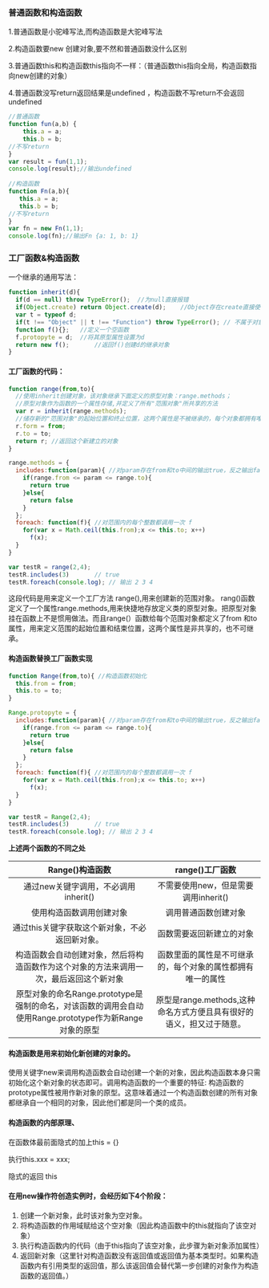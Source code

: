 ### 普通函数和构造函数

1.普通函数是小驼峰写法,而构造函数是大驼峰写法

2.构造函数要new 创建对象,要不然和普通函数没什么区别

3.普通函数this和构造函数this指向不一样：（普通函数this指向全局，构造函数指向new创建的对象）

4.普通函数没写return返回结果是undefined ，构造函数不写return不会返回undefined

```js
//普通函数
function fun(a,b) {
	this.a = a;
	this.b = b;
//不写return
}
var result = fun(1,1);
console.log(result);//输出undefined
  
//构造函数
function Fn(a,b){
   this.a = a;
   this.b = b;
//不写return
}
var fn = new Fn(1,1);
console.log(fn);//输出Fn {a: 1, b: 1}
```



### 工厂函数&构造函数

一个继承的通用写法：

```js
function inherit(d){
  if(d == null) throw TypeError();	//为null直接报错
  if(Object.create) return Object.create(d);	//Object存在create直接使用d
  var t = typeof d;	
  if(t !== "Object" || t !== "Function") throw TypeError(); // 不属于对象和函数直接抛出异常
  function f(){};	//定义一个空函数
  f.protopyte = d;	//将其原型属性设置为d
  return new f();		//返回f()创建d的继承对象
}
```

#### 工厂函数的代码：

```js
function range(from,to){
  //使用inherit创建对象，该对象继承下面定义的原型对象：range.methods；
  //原型对象作为函数的一个属性存储,并定义了所有"范围对象"所共享的方法
  var r = inherit(range.methods);
  //储存新的"范围对象"的起始位置和终止位置，这两个属性是不被继承的，每个对象都拥有唯一的属性
  r.form = from;
  r.to = to;
  return r;	//返回这个新建立的对象
}

range.methods = {
  includes:function(param){ //对param存在from和to中间的输出true，反之输出false
    if(range.from <= param <= range.to){
      return true
    }else{
      return false
    }
  };
  foreach: function(f){ //对范围内的每个整数都调用一次 f
    for(var x = Math.ceil(this.from);x <= this.to; x++) 
      f(x);
  }
}

var testR = range(2,4);
testR.includes(3)		// true
testR.foreach(console.log); // 输出 2 3 4
```

这段代码是用来定义一个工厂方法 range(),用来创建新的范围对象。 rang()函数定义了一个属性range.methods,用来快捷地存放定义类的原型对象。把原型对象挂在函数上不是惯用做法。而且range(）函数给每个范围对象都定义了from 和to 属性，用来定义范围的起始位置和结束位置，这两个属性是非共享的，也不可继承。

#### 构造函数替换工厂函数实现

```js
function Range(from,to){ //构造函数初始化
  this.from = from;
  this.to = to;
}

Range.protopyte = {
  includes:function(param){ //对param存在from和to中间的输出true，反之输出false
    if(range.from <= param <= range.to){
      return true
    }else{
      return false
    }
  };
  foreach: function(f){ //对范围内的每个整数都调用一次 f
    for(var x = Math.ceil(this.from);x <= this.to; x++) 
      f(x);
  }
}

var testR = Range(2,4);
testR.includes(3)		// true
testR.foreach(console.log); // 输出 2 3 4
```

**上述两个函数的不同之处**

|                     **Range()构造函数**                      |                     **range()工厂函数**                      |
| :----------------------------------------------------------: | :----------------------------------------------------------: |
|             通过new关键字调用，不必调用inherit()             |             不需要使用new，但是需要调用inherit()             |
|                   使用构造函数调用创建对象                   |                     调用普通函数创建对象                     |
|        通过this关键字获取这个新对象，不必返回新对象。        |                   函数需要返回新建立的对象                   |
| 构造函数会自动创建对象，然后将构造函数作为这个对象的方法来调用一次，最后返回这个新对象 |  函数里面的属性是不可继承的，每个对象的属性都拥有唯一的属性  |
| 原型对象的命名Range.prototype是强制的命名，对该函数的调用会自动使用Range.prototype作为新Range对象的原型 | 原型是range.methods,这种命名方式方便且具有很好的语义，担又过于随意。 |



#### 构造函数是用来初始化新创建的对象的。

使用关键字new来调用构造函数会自动创建一个新的对象，因此构造函数本身只需初始化这个新对象的状态即可。调用构造函数的一个重要的特征: 构造函数的prototype属性被用作新对象的原型。这意味着通过一个构造函数创建的所有对象都继承自一个相同的对象，因此他们都是同一个类的成员。

#### 构造函数的内部原理、

在函数体最前面隐式的加上this = {}

执行this.xxx = xxx;

隐式的返回 this

#### 在用new操作符创造实例时，会经历如下4个阶段：

1. 创建一个新对象，此时该对象为空对象。
2. 将构造函数的作用域赋给这个空对象（因此构造函数中的this就指向了该空对象）
3. 执行构造函数内的代码（由于this指向了该空对象，此步骤为新对象添加属性）
4. 返回新对象（这里针对构造函数没有返回值或返回值为基本类型时。如果构造函数内有引用类型的返回值，那么该返回值会替代第一步创建的对象作为构造函数的返回值。）